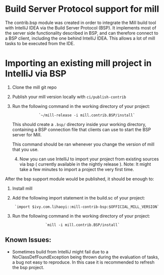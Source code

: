 # Build Server Protocol support for mill 

The contrib.bsp module was created in order to integrate the Mill build tool
with IntelliJ IDEA via the Build Server Protocol (BSP). It implements most of
the server side functionality described in BSP, and can therefore connect to a 
BSP client, including the one behind IntelliJ IDEA. This allows a lot of mill
tasks to be executed from the IDE.

# Importing an existing mill project in IntelliJ via BSP

1) Clone the mill git repo
2) Publish your mill version locally with `ci/publish-contrib`
3) Run the following command in the working directory of your project:
   
                   `~/mill-release -i mill.contrib.BSP/install`
                   
    This should create a `.bsp/` directory inside your working directory,
    containing a BSP connection file that clients can use to start the
    BSP server for Mill.
    
    This command should be ran whenever you change the version of mill that
    you use.
    
   4) Now you can use IntelliJ to import your project from existing sources
   via bsp ( currently available in the nightly release ). Note: It might
   take a few minutes to import a project the very first time.
   
After the bsp support module would be published, it should be enough to:

1) Install mill
2) Add the following import statement in the build.sc of your project:

        `import $ivy.com.lihaoyi::mill-contrib-bsp:$OFFICIAL_MILL_VERSION`

3) Run the following command in the working directory of your project:

                      `mill -i mill.contrib.BSP/install`

## Known Issues:

- Sometimes build from IntelliJ might fail due to a NoClassDefFoundException
being thrown during the evaluation of tasks, a bug not easy to reproduce.
In this case it is recommended to refresh the bsp project.
